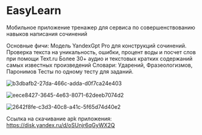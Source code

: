 # EasyLearn
Мобильное приложение тренажер для сервиса по совершенствованию навыков написания сочинений

Основные фичи: Модель YandexGpt Pro для конструкций сочинений.
               Проверка текста на уникальность, ошибки, процент воды и посчет слов при помощи Text.ru
               Более 30+ аудио и текстовых кратких содержаний самых известных произведений
               Словари: Ударений, Фразеологизмов, Паронимов
               Тесты по одному тесту для заданий.

![b3dbafb2-27da-466c-adda-d0f7ca24e403](https://github.com/botMr/EasyLearn/assets/75548834/b3fbc1a7-4a18-4e05-bfae-727a1260cb0d)

![eece8427-3645-4e63-8071-62deeb7074d2](https://github.com/botMr/EasyLearn/assets/75548834/c4b6c5e4-7ece-4f15-a891-19a7a0d6cceb)

![2642f8fe-c3d3-40c8-a41c-5f65d74d40e2](https://github.com/botMr/EasyLearn/assets/75548834/bf0a2251-219c-4d52-a328-1900514e3117)

Ссылка на скачивание apk приложения: https://disk.yandex.ru/d/oSUnjr6qGyWX2Q
